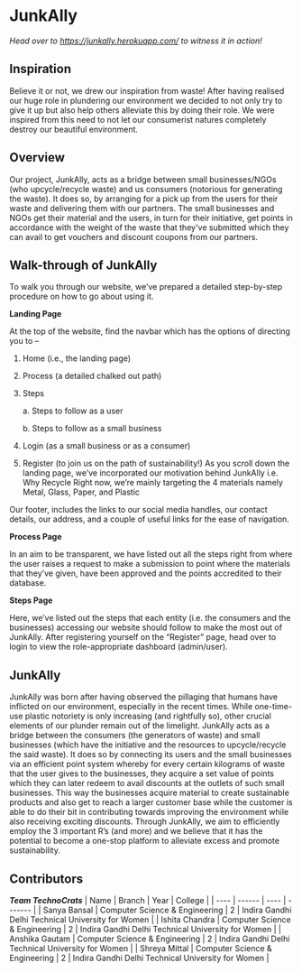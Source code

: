 # JunkAlly
<i>Head over to https://junkally.herokuapp.com/ to witness it in action!</i>

## Inspiration
Believe it or not, we drew our inspiration from waste! After having realised our huge role in plundering our environment we decided to not only try to give it up but also help others alleviate this by doing their role. We were inspired from this need to not let our consumerist natures completely destroy our beautiful environment.


## Overview
Our project, JunkAlly, acts as a bridge between small businesses/NGOs (who upcycle/recycle waste) and us consumers (notorious for generating the waste). It does so, by arranging for a pick up from the users for their waste and delivering them with our partners. The small businesses and NGOs get their material and the users, in turn for their initiative, get points in accordance with the weight of the waste that they've submitted which they can avail to get vouchers and discount coupons from our partners.


## Walk-through of JunkAlly
To walk you through our website, we’ve prepared a detailed step-by-step procedure on how to go about using it.

**Landing Page**

At the top of the website, find the navbar which has the options of directing you to –
1.	Home (i.e., the landing page)
2.	Process (a detailed chalked out path)
3.	Steps

    a.	Steps to follow as a user
    
    b.	Steps to follow as a small business
    
4.	Login (as a small business or as a consumer)
5.	Register (to join us on the path of sustainability!)
As you scroll down the landing page, we’ve incorporated our motivation behind JunkAlly i.e. Why Recycle
Right now, we’re mainly targeting the 4 materials namely Metal, Glass, Paper, and Plastic

Our footer, includes the links to our social media handles, our contact details, our address, and a couple of useful links for the ease of navigation.

**Process Page**

In an aim to be transparent, we have listed out all the steps right from where the user raises a request to make a submission to point where the materials that they’ve given, have been approved and the points accredited to their database.

**Steps Page**

Here, we’ve listed out the steps that each entity (i.e. the consumers and the businesses) accessing our website should follow to make the most out of JunkAlly.
After registering yourself on the “Register” page, head over to login to view the role-appropriate dashboard (admin/user).


## JunkAlly
JunkAlly was born after having observed the pillaging that humans have inflicted on our environment, especially in the recent times. While one-time-use plastic notoriety is only increasing (and rightfully so), other crucial elements of our plunder remain out of the limelight.
JunkAlly acts as a bridge between the consumers (the generators of waste) and small businesses (which have the initiative and the resources to upcycle/recycle the said waste). It does so by connecting its users and the small businesses via an efficient point system whereby for every certain kilograms of waste that the user gives to the businesses, they acquire a set value of points which they can later redeem to avail discounts at the outlets of such small businesses. This way the businesses acquire material to create sustainable products and also get to reach a larger customer base while the customer is able to do their bit in contributing towards improving the environment while also receiving exciting discounts.
Through JunkAlly, we aim to efficiently employ the 3 important R’s (and more) and we believe that it has the potential to become a one-stop platform to alleviate excess and promote sustainability.


## Contributors
***Team TechnoCrats***
| Name | Branch | Year | College |
| ---- | ------ | ---- | ------- |
| Sanya Bansal	| Computer Science & Engineering | 2 | Indira Gandhi Delhi Technical University for Women |
| Ishita Chandra	| Computer Science & Engineering | 2 | Indira Gandhi Delhi Technical University for Women |
| Anshika Gautam | Computer Science & Engineering | 2 | Indira Gandhi Delhi Technical University for Women |
| Shreya Mittal	| Computer Science & Engineering | 2 | Indira Gandhi Delhi Technical University for Women |
